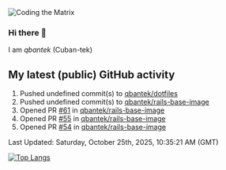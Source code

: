 <img alt="Coding the Matrix" src="https://github.com/user-attachments/assets/59fbca1f-0b00-464b-a8c9-24de1ec70c75">

### Hi there 👋

I am *qbantek* (Cuban-tek)

<!--
**qbantek/qbantek** is a ✨ _special_ ✨ repository because its `README.md` (this file) appears on your GitHub profile.

Here are some ideas to get you started:

- 🔭 I’m currently working on ...
- 🌱 I’m currently learning ...
- 👯 I’m looking to collaborate on ...
- 🤔 I’m looking for help with ...
- 💬 Ask me about ...
- 📫 How to reach me: ...
- ⚡ Fun fact: ...
-->

## My latest (public) GitHub activity
<!--RECENT_ACTIVITY:start-->
1. Pushed undefined commit(s) to [qbantek/dotfiles](https://github.com/qbantek/dotfiles)<br>
2. Pushed undefined commit(s) to [qbantek/rails-base-image](https://github.com/qbantek/rails-base-image)<br>
3. Opened PR [#61](undefined) in [qbantek/rails-base-image](https://github.com/qbantek/rails-base-image)<br>
4. Opened PR [#55](undefined) in [qbantek/rails-base-image](https://github.com/qbantek/rails-base-image)<br>
5. Opened PR [#54](undefined) in [qbantek/rails-base-image](https://github.com/qbantek/rails-base-image)<br>
<!--RECENT_ACTIVITY:end-->

<!--RECENT_ACTIVITY:last_update-->
Last Updated: Saturday, October 25th, 2025, 10:35:21 AM (GMT)
<!--RECENT_ACTIVITY:last_update_end-->


[![Top Langs](https://github-readme-stats.vercel.app/api/top-langs/?username=qbantek&langs_count=10&hide_progress=true)](https://github.com/anuraghazra/github-readme-stats)

